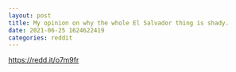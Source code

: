 ```yaml
--- 
layout: post 
title: My opinion on why the whole El Salvador thing is shady. 
date: 2021-06-25 1624622419 
categories: reddit 
--- 
```

https://redd.it/o7m9fr